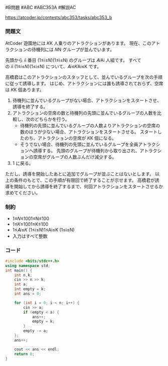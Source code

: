 #B問題 #ABC #ABC353A #解説AC

https://atcoder.jp/contests/abc353/tasks/abc353_b
### 問題文
AtCoder 遊園地には 𝐾K 人乗りのアトラクションがあります。 現在、このアトラクションの待機列には 𝑁N グループが並んでいます。

先頭から 𝑖i 番目 (1≤𝑖≤𝑁)(1≤i≤N) のグループは 𝐴𝑖Ai​ 人組です。 すべての 𝑖i (1≤𝑖≤𝑁)(1≤i≤N) について、𝐴𝑖≤𝐾Ai​≤K です。

高橋君はこのアトラクションのスタッフとして、並んでいるグループを次の手順に従って誘導します。
はじめ、アトラクションには誰も誘導されておらず、空席は 𝐾K 個あります。
1. 待機列に並んでいるグループがない場合、アトラクションをスタートさせ、誘導を終了する。
2. アトラクションの空席の数と待機列の先頭に並んでいるグループの人数を比較し、次のどちらかを行う。
    - 待機列の先頭に並んでいるグループの人数よりアトラクションの空席の数のほうが少ない場合、アトラクションをスタートさせる。 スタートしたのち、アトラクションの空席が 𝐾K 個になる。
    - そうでない場合、待機列の先頭に並んでいるグループを全員アトラクションへ誘導する。 先頭のグループが待機列から取り出され、アトラクションの空席がグループの人数ぶんだけ減少する。
3. 1 に戻る。

ただし、誘導を開始したあとに追加でグループが並ぶことはないとします。 以上の条件のもとで、この手順が有限回で終了することが示せます。
高橋君が誘導を開始してから誘導を終了するまで、何回アトラクションをスタートさせるか求めてください。
### 制約
- 1≤𝑁≤1001≤N≤100
- 1≤𝐾≤1001≤K≤100
- 1≤𝐴𝑖≤𝐾 (1≤𝑖≤𝑁)1≤Ai​≤K (1≤i≤N)
- 入力はすべて整数


### コード
```cpp
#include <bits/stdc++.h>
using namespace std;
int main() {
    int n,k;
    cin >> n >> k;
    int a;
    int empty = k;
    int ans = 0;

    for (int i = 0; i < n; i++) {
        cin >> a;
        if (empty < a) {
            ans++;
            empty = k;
        }
        empty -= a;
    };
    ans++;

    cout << ans << endl;
    return 0;
}  
```